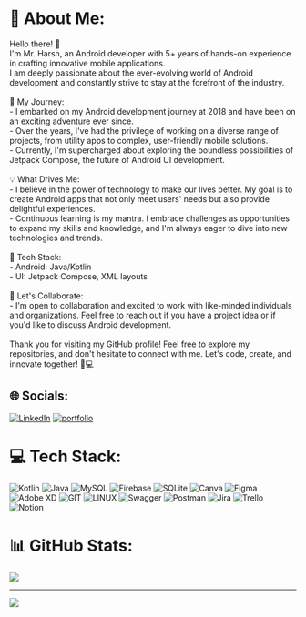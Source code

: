 # 💫 About Me:
Hello there! 👋 <br>I'm Mr. Harsh, an Android developer with 5+ years of hands-on experience in crafting innovative mobile applications.<br>I am deeply passionate about the ever-evolving world of Android development and constantly strive to stay at the forefront of the industry.<br><br>🚀 My Journey:<br>- I embarked on my Android development journey at 2018 and have been on an exciting adventure ever since.<br>- Over the years, I've had the privilege of working on a diverse range of projects, from utility apps to complex, user-friendly mobile solutions.<br>- Currently, I'm supercharged about exploring the boundless possibilities of Jetpack Compose, the future of Android UI development.<br><br>💡 What Drives Me:<br>- I believe in the power of technology to make our lives better. My goal is to create Android apps that not only meet users' needs but also provide delightful experiences.<br>- Continuous learning is my mantra. I embrace challenges as opportunities to expand my skills and knowledge, and I'm always eager to dive into new technologies and trends.<br><br>🔧 Tech Stack:<br>- Android: Java/Kotlin<br>- UI: Jetpack Compose, XML layouts<br><br>🤝 Let's Collaborate:<br>- I'm open to collaboration and excited to work with like-minded individuals and organizations. Feel free to reach out if you have a project idea or if you'd like to discuss Android development.<br><br>Thank you for visiting my GitHub profile! Feel free to explore my repositories, and don't hesitate to connect with me. Let's code, create, and innovate together! 📱💻<br>


## 🌐 Socials:
[![LinkedIn](https://img.shields.io/badge/LinkedIn-%230077B5.svg?logo=linkedin&logoColor=white)](https://linkedin.com/in/harsh-patel6472)
[![portfolio](https://img.shields.io/badge/my_portfolio-000?style=for-the-badge&logo=ko-fi&logoColor=white)](https://harsh-portfolio-5nb4.onrender.com)

# 💻 Tech Stack:
![Kotlin](https://img.shields.io/badge/kotlin-%237F52FF.svg?style=for-the-badge&logo=kotlin&logoColor=white) ![Java](https://img.shields.io/badge/java-%23ED8B00.svg?style=for-the-badge&logo=openjdk&logoColor=white) ![MySQL](https://img.shields.io/badge/mysql-%2300000f.svg?style=for-the-badge&logo=mysql&logoColor=white) ![Firebase](https://img.shields.io/badge/Firebase-039BE5?style=for-the-badge&logo=Firebase&logoColor=white) ![SQLite](https://img.shields.io/badge/sqlite-%2307405e.svg?style=for-the-badge&logo=sqlite&logoColor=white) ![Canva](https://img.shields.io/badge/Canva-%2300C4CC.svg?style=for-the-badge&logo=Canva&logoColor=white) ![Figma](https://img.shields.io/badge/figma-%23F24E1E.svg?style=for-the-badge&logo=figma&logoColor=white) ![Adobe XD](https://img.shields.io/badge/Adobe%20XD-470137?style=for-the-badge&logo=Adobe%20XD&logoColor=#FF61F6) ![GIT](https://img.shields.io/badge/Git-fc6d26?style=for-the-badge&logo=git&logoColor=white) ![LINUX](https://img.shields.io/badge/Linux-FCC624?style=for-the-badge&logo=linux&logoColor=black) ![Swagger](https://img.shields.io/badge/-Swagger-%23Clojure?style=for-the-badge&logo=swagger&logoColor=white) ![Postman](https://img.shields.io/badge/Postman-FF6C37?style=for-the-badge&logo=postman&logoColor=white) ![Jira](https://img.shields.io/badge/jira-%230A0FFF.svg?style=for-the-badge&logo=jira&logoColor=white) ![Trello](https://img.shields.io/badge/Trello-%23026AA7.svg?style=for-the-badge&logo=Trello&logoColor=white) ![Notion](https://img.shields.io/badge/Notion-%23000000.svg?style=for-the-badge&logo=notion&logoColor=white)
# 📊 GitHub Stats:
![](https://github-readme-stats.vercel.app/api/top-langs/?username=hpcreator&theme=dark&hide_border=false&include_all_commits=false&count_private=false&layout=compact)

---
[![](https://visitcount.itsvg.in/api?id=hpcreator&icon=0&color=9)](https://visitcount.itsvg.in)

<!-- Proudly created with GPRM ( https://gprm.itsvg.in ) -->

